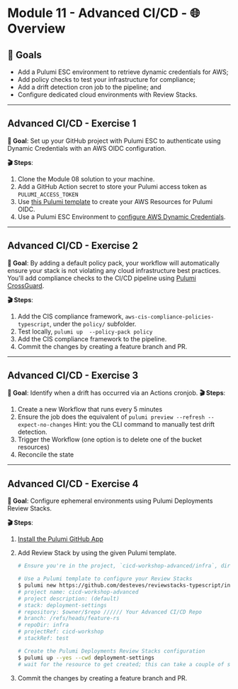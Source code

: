 # Module 11 - Advanced CI/CD - 🌐 Overview

## 🎯 Goals

- Add a Pulumi ESC environment to retrieve dynamic credentials for AWS;
- Add policy checks to test your infrastructure for compliance;
- Add a drift detection cron job to the pipeline; and
- Configure dedicated cloud environments with Review Stacks.

---

## Advanced CI/CD - **Exercise 1**

**🎯 Goal**: Set up your GitHub project with Pulumi ESC to authenticate using Dynamic Credentials with an AWS OIDC configuration.

**🎬 Steps**:

1. Clone the Module 08 solution to your machine.
2. Add a GitHub Action secret to store your Pulumi access token as `PULUMI_ACCESS_TOKEN`
3. Use [this Pulumi template](https://github.com/desteves/aws-oidc-typescript) to create your AWS Resources for Pulumi OIDC.
4. Use a Pulumi ESC Environment to [configure AWS Dynamic Credentials](https://www.pulumi.com/docs/esc/providers/aws-login/#example).

---

## Advanced CI/CD - **Exercise 2**

**🎯 Goal**: By adding a default policy pack, your workflow will automatically ensure your stack is not violating any cloud infrastructure best practices. You'll add compliance checks to the CI/CD pipeline using [Pulumi CrossGuard](https://www.pulumi.com/crossguard/).

**🎬 Steps**:

1. Add the CIS compliance framework, `aws-cis-compliance-policies-typescript`, under the `policy/` subfolder.
2. Test locally, `pulumi up  --policy-pack policy`
3. Add the CIS compliance framework to the pipeline.
4. Commit the changes by creating a feature branch and PR.

---

## Advanced CI/CD - **Exercise 3**

**🎯 Goal**: Identify when a drift has occurred via an Actions cronjob.
**🎬 Steps**:

1. Create a new Workflow that runs every 5 minutes
2. Ensure the job does the equivalent of `pulumi preview --refresh --expect-no-changes`
    Hint: you the CLI command to manually test drift detection.
3. Trigger the Workflow (one option is to delete one of the bucket resources)
4. Reconcile the state

---

## Advanced CI/CD - **Exercise 4**

**🎯 Goal**: Configure ephemeral environments using Pulumi Deployments Review Stacks.

**🎬 Steps**:

1. [Install the Pulumi GitHub App](https://www.pulumi.com/docs/using-pulumi/continuous-delivery/github-app/#installation-and-configuration)
2. Add Review Stack by using the given Pulumi template.

    ```bash
    # Ensure you're in the project, `cicd-workshop-advanced/infra`, directory

    # Use a Pulumi template to configure your Review Stacks
    $ pulumi new https://github.com/desteves/reviewstacks-typescript/infra --dir deployment-settings
    # project name: cicd-workshop-advanced
    # project description: (default)
    # stack: deployment-settings
    # repository: $owner/$repo ////// Your Advanced CI/CD Repo
    # branch: /refs/heads/feature-rs
    # repoDir: infra
    # projectRef: cicd-workshop
    # stackRef: test

    # Create the Pulumi Deployments Review Stacks configuration
    $ pulumi up --yes --cwd deployment-settings
    # wait for the resource to get created; this can take a couple of seconds
    ```

3. Commit the changes by creating a feature branch and PR.
